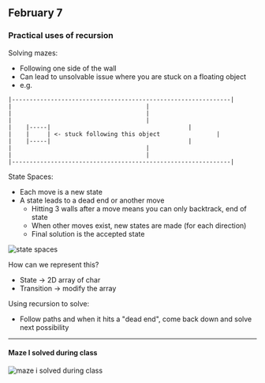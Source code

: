 ## February 7

### Practical uses of recursion

Solving mazes:
- Following one side of the wall
- Can lead to unsolvable issue where you are stuck on a floating object
- e.g.
``` 
|--------------------------------------------------------------|
|	 					               |
|	 					               |
|	 					               |
|	 |-----|		                               |
|	 |     | <- stuck following this object	               |
|	 |-----|		                               |
|	 					               |
|	 					               |
|--------------------------------------------------------------|
```

State Spaces:
- Each move is a new state
- A state leads to a dead end or another move
  - Hitting 3 walls after a move means you can only backtrack, end of state
  - When other moves exist, new states are made (for each direction)
  - Final solution is the accepted state

![state spaces](https://cdn.discordapp.com/attachments/904541827321974785/940270038114521189/unknown.png)

How can we represent this?
- State -> 2D array of char
- Transition -> modify the array

Using recursion to solve:
- Follow paths and when it hits a "dead end", come back down and solve next possibility

---
#### Maze I solved during class
![maze i solved during class](https://user-images.githubusercontent.com/66185881/152822264-3a744dca-7c86-4f9b-a501-1daaa7cc696e.png)
